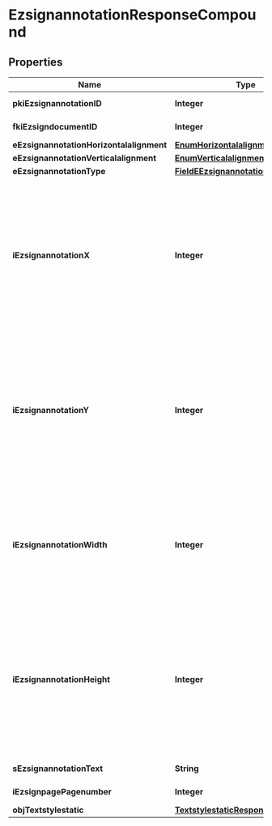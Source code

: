 

# EzsignannotationResponseCompound

## Properties

Name | Type | Description | Notes
------------ | ------------- | ------------- | -------------
**pkiEzsignannotationID** | **Integer** | The unique ID of the Ezsignannotation | 
**fkiEzsigndocumentID** | **Integer** | The unique ID of the Ezsigndocument | 
**eEzsignannotationHorizontalalignment** | [**EnumHorizontalalignment**](EnumHorizontalalignment.md) |  |  [optional]
**eEzsignannotationVerticalalignment** | [**EnumVerticalalignment**](EnumVerticalalignment.md) |  |  [optional]
**eEzsignannotationType** | [**FieldEEzsignannotationType**](FieldEEzsignannotationType.md) |  | 
**iEzsignannotationX** | **Integer** | The X coordinate (Horizontal) where to put the Ezsignannotation on the page.  Coordinate is calculated at 100dpi (dot per inch). So for example, if you want to put the Ezsignannotation 2 inches from the left border of the page, you would use \&quot;200\&quot; for the X coordinate. | 
**iEzsignannotationY** | **Integer** | The Y coordinate (Vertical) where to put the Ezsignannotation on the page.  Coordinate is calculated at 100dpi (dot per inch). So for example, if you want to put the Ezsignannotation 3 inches from the top border of the page, you would use \&quot;300\&quot; for the Y coordinate. | 
**iEzsignannotationWidth** | **Integer** | The Width of the Ezsignannotation.  Width is calculated at 100dpi (dot per inch). So for example, if you want to have the width of the Ezsignannotation to be 3 inches, you would use \&quot;300\&quot; for the Width. |  [optional]
**iEzsignannotationHeight** | **Integer** | The Height of the Ezsignannotation.  Height is calculated at 100dpi (dot per inch). So for example, if you want to have the height of the Ezsignannotation to be 2 inches, you would use \&quot;200\&quot; for the Height.  This can only be set if eEzsignannotationType is **StrikethroughBlock** or **Text** |  [optional]
**sEzsignannotationText** | **String** | The Text of the Ezsignannotation |  [optional]
**iEzsignpagePagenumber** | **Integer** | The page number in the Ezsigndocument | 
**objTextstylestatic** | [**TextstylestaticResponseCompound**](TextstylestaticResponseCompound.md) |  |  [optional]




